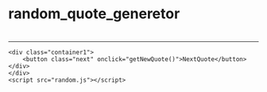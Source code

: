 # random_quote_generetor
<html lang="en">
<head>
    <meta charset="UTF-8"/>
    <meta name="viewport" content="width=device width,initial-scale=1.0"/>
    <link rel="stylesheet" href="random.css"> 
</head>
<body>
    <div class="container" id="key">
        <h1 class="quote" id="quote"></h1>
        <p class="author" id="author"></p>
        <hr/>

    <div class="container1">
        <button class="next" onclick="getNewQuote()">NextQuote</button>
    </div>
    </div>
    <script src="random.js"></script>
</body>
</html>
